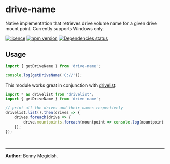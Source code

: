 # drive-name

Native implementation that retrieves drive volume name for a given drive mount point.
Currently supports Windows only.

[![licence](https://img.shields.io/github/license/bennymeg/drive-name.svg)](https://github.com/bennymeg/drive-name/blob/master/LICENSE)
[![npm version](https://img.shields.io/npm/v/drive-name.svg)](https://www.npmjs.com/package/drive-name)
[![Dependencies status](https://david-dm.org/bennymeg/drive-name/status.svg)](https://david-dm.org/bennymeg/drive-name)

## Usage
```js
import { getDriveName } from 'drive-name';

console.log(getDriveName('C://'));
```

This module works great in conjunction with [drivelist](https://github.com/balena-io-modules/drivelist):
```js
import * as drivelist from 'drivelist';
import { getDriveName } from 'drive-name';

// print all the drives and their names respectively
drivelist.list().then(drives => {
    drives.foreach(drive => {
        drive.mountpoints.foreach(mountpoint => console.log(mountpoint.path, getDriveName(mountpoint.path)));
    });
});
```

</br><hr>
**Author:** Benny Megidish.
